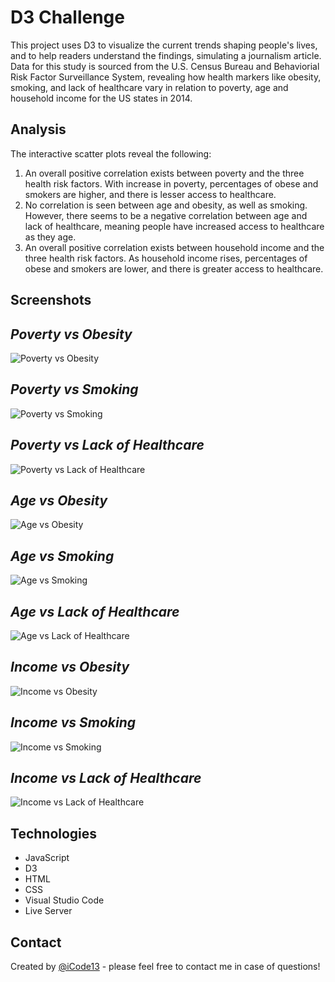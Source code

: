 # **D3 Challenge**
This project uses D3 to visualize the current trends shaping people's lives, and to help readers understand the findings, simulating a journalism article.
Data for this study is sourced from the U.S. Census Bureau and Behaviorial Risk Factor Surveillance System, revealing how health markers like obesity, smoking, and lack of healthcare vary in relation to poverty, age and household income for the US states in 2014.

## **Analysis**
The interactive scatter plots reveal the following:
1. An overall positive correlation exists between poverty and the three health risk factors. With increase in poverty, percentages of obese and smokers are higher, and there is lesser access to healthcare.
2. No correlation is seen between age and obesity, as well as smoking. However, there seems to be a negative correlation between age and lack of healthcare, meaning people have increased access to healthcare as they age.
3. An overall positive correlation exists between household income and the three health risk factors. As household income rises, percentages of obese and smokers are lower, and there is greater access to healthcare.

## **Screenshots**

## *Poverty vs Obesity*
![Poverty vs Obesity](./D3_data_journalism/Images/poverty1.png)
## *Poverty vs Smoking*
![Poverty vs Smoking](./D3_data_journalism/Images/poverty2.png)
## *Poverty vs Lack of Healthcare*
![Poverty vs Lack of Healthcare](./D3_data_journalism/Images/poverty3.png)

## *Age vs Obesity*
![Age vs Obesity](./D3_data_journalism/Images/age1.png)
## *Age vs Smoking*
![Age vs Smoking](./D3_data_journalism/Images/age2.png)
## *Age vs Lack of Healthcare*
![Age vs Lack of Healthcare](./D3_data_journalism/Images/age3.png)

## *Income vs Obesity*
![Income vs Obesity](./D3_data_journalism/Images/income1.png)
## *Income vs Smoking*
![Income vs Smoking](./D3_data_journalism/Images/income2.png)
## *Income vs Lack of Healthcare*
![Income vs Lack of Healthcare](./D3_data_journalism/Images/income3.png)

## Technologies
* JavaScript
* D3
* HTML
* CSS
* Visual Studio Code
* Live Server

## Contact
Created by [@iCode13](https://github.com/iCode13) - please feel free to contact me in case of questions!
